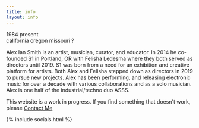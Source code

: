 ```yaml
---
title: info
layout: info
---
```


1984 <i class="fa fa-long-arrow-right" aria-hidden="true" aria-label="to"></i> present<br>
california <i class="fa fa-long-arrow-right" aria-hidden="true" aria-label="to"></i> oregon <i class="fa fa-long-arrow-right" aria-hidden="true" aria-label="to"></i> missouri <i class="fa fa-long-arrow-right" aria-hidden="true" aria-label="to"></i> ?

Alex Ian Smith is an artist, musician, curator, and educator. In 2014 he co-founded S1 in Portland, OR with Felisha Ledesma where they both served as directors until 2019. S1 was born from a need for an exhibition and creative platform for artists. Both Alex and Felisha stepped down as directors in 2019 to pursue new projects. Alex has been performing, and releasing electronic music for over a decade with various collaborations and as a solo musician. Alex is one half of the industrial/techno duo ASSS.

This website is a work in progress. If you find something that doesn't work, please [Contact Me](/contact.html)

{% include socials.html %}

